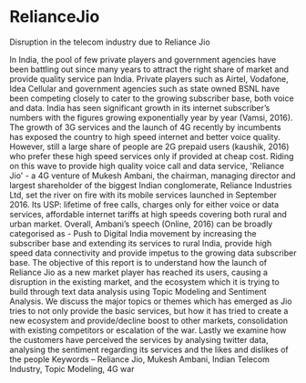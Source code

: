 # RelianceJio
Disruption in the telecom industry due to Reliance Jio 

In India, the pool of few private players and government agencies have been battling out since many years to attract the right share of market and provide quality service pan India. Private players such as Airtel, Vodafone, Idea Cellular and government agencies such as state owned BSNL have been competing closely to cater to the growing subscriber base, both voice and data. India has seen significant growth in its internet subscriber’s numbers with the figures growing exponentially year by year (Vamsi, 2016). The growth of 3G services and the launch of 4G recently by incumbents has exposed the country to high speed internet and better voice quality. However, still a large share of people are 2G prepaid users (kaushik, 2016) who prefer these high speed services only if provided at cheap cost. Riding on this wave to provide high quality voice call and data service, 'Reliance Jio' - a 4G venture of Mukesh Ambani, the chairman, managing director and largest shareholder of the biggest Indian conglomerate, Reliance Industries Ltd, set the river on fire with its mobile services launched in September 2016. Its USP: lifetime of free calls, charges only for either voice or data services, affordable internet tariffs at high speeds covering both rural and urban market. Overall, Ambani’s speech (Online, 2016) can be broadly categorised as - Push to Digital India movement by increasing the subscriber base and extending its services to rural India, provide high speed data connectivity and provide impetus to the growing data subscriber base.
The objective of this report is to understand how the launch of Reliance Jio as a new market player has reached its users, causing a disruption in the existing market, and the ecosystem which it is trying to build through text data analysis using Topic Modeling and Sentiment Analysis. We discuss the major topics or themes which has emerged as Jio tries to not only provide the basic services, but how it has tried to create a new ecosystem and provide/decline boost to other markets, consolidation with existing competitors or escalation of the war. Lastly we examine how the customers have perceived the services by analysing twitter data, analysing the sentiment regarding its services and the likes and dislikes of the people
Keywords – Reliance Jio, Mukesh Ambani, Indian Telecom Industry, Topic Modeling, 4G war

